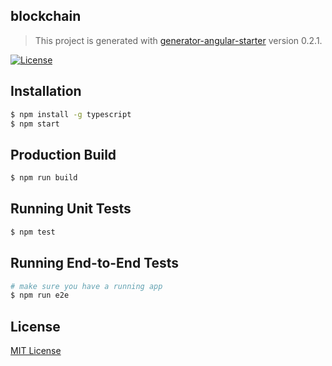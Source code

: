 ## blockchain
> This project is generated with [generator-angular-starter](https://github.com/shibbir/generator-angular-starter) version 0.2.1.

[![License](https://img.shields.io/badge/license-MIT-blue.svg)](http://opensource.org/licenses/MIT)

## Installation

```bash
$ npm install -g typescript
$ npm start
```

## Production Build
```bash
$ npm run build
```

## Running Unit Tests
```bash
$ npm test
```

## Running End-to-End Tests
```bash
# make sure you have a running app
$ npm run e2e
```

## License
<a href="https://opensource.org/licenses/MIT">MIT License</a>
